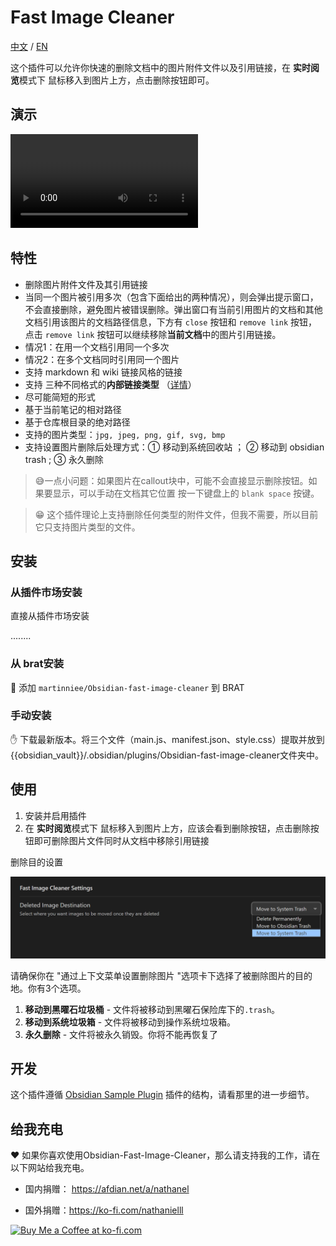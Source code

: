 # Fast Image Cleaner



[中文](./ZH.md) / [EN](./README.md)

这个插件可以允许你快速的删除文档中的图片附件文件以及引用链接，在 **实时阅览**模式下 鼠标移入到图片上方，点击删除按钮即可。



## 演示

<video src="assets/obsidian插件开发-删除图片插件改进删除方法-20230208-2-ai配音版本.mp4"></video>



## 特性

-  删除图片附件文件及其引用链接
-  当同一个图片被引用多次（包含下面给出的两种情况），则会弹出提示窗口，不会直接删除，避免图片被错误删除。弹出窗口有当前引用图片的文档和其他文档引用该图片的文档路径信息，下方有 `close` 按钮和 `remove link` 按钮，点击 `remove link` 按钮可以继续移除**当前文档**中的图片引用链接。
  - 情况1：在用一个文档引用同一个多次
  - 情况2：在多个文档同时引用同一个图片
-  支持 markdown 和 wiki 链接风格的链接
-  支持 三种不同格式的**内部链接类型** （[详情](https://help.obsidian.md/Linking+notes+and+files/Internal+links)）
  - 尽可能简短的形式
  - 基于当前笔记的相对路径
  - 基于仓库根目录的绝对路径
-  支持的图片类型：`jpg, jpeg, png, gif, svg, bmp`
-  支持设置图片删除后处理方式：① 移动到系统回收站 ； ②  移动到 obsidian trash ; ③ 永久删除



> 😅一点小问题：如果图片在callout块中，可能不会直接显示删除按钮。如果要显示，可以手动在文档其它位置 按一下键盘上的 `blank space` 按键。

> 😁  这个插件理论上支持删除任何类型的附件文件，但我不需要，所以目前它只支持图片类型的文件。



## 安装

### 从插件市场安装

直接从插件市场安装

........



### 从 brat安装



👦 添加 `martinniee/Obsidian-fast-image-cleaner` 到 BRAT





### 手动安装

✋ 下载最新版本。将三个文件（main.js、manifest.json、style.css）提取并放到{{obsidian_vault}}/.obsidian/plugins/Obsidian-fast-image-cleaner文件夹中。

## 使用



1. 安装并启用插件
2. 在 **实时阅览**模式下 鼠标移入到图片上方，应该会看到删除按钮，点击删除按钮即可删除图片文件同时从文档中移除引用链接



删除目的设置

![image-20230209180042264](assets/README-images/image-20230209180042264.png)

请确保你在 "通过上下文菜单设置删除图片 "选项卡下选择了被删除图片的目的地。你有3个选项。

1. **移动到黑曜石垃圾桶** - 文件将被移动到黑曜石保险库下的`.trash`。
2. **移动到系统垃圾箱** - 文件将被移动到操作系统垃圾箱。
3. **永久删除** - 文件将被永久销毁。你将不能再恢复了

## 开发

这个插件遵循  [Obsidian Sample Plugin](https://github.com/obsidianmd/obsidian-sample-plugin) 插件的结构，请看那里的进一步细节。





## 给我充电

❤ 如果你喜欢使用Obsidian-Fast-Image-Cleaner，那么请支持我的工作，请在以下网站给我充电。

- 国内捐赠： https://afdian.net/a/nathanel

- 国外捐赠：https://ko-fi.com/nathanielll



<a href='https://ko-fi.com/J3J6IL7MY' target='_blank'><img height='36' style='border:0px;height:36px;' src='https://storage.ko-fi.com/cdn/kofi3.png?v=3' border='0' alt='Buy Me a Coffee at ko-fi.com' /></a>